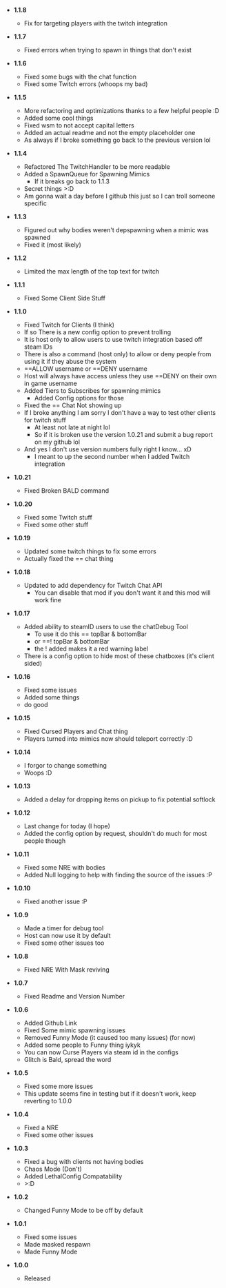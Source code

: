 -   **1.1.8**
    - Fix for targeting players with the twitch integration
    
-   **1.1.7**
    - Fixed errors when trying to spawn in things that don't exist
    
-   **1.1.6**
    - Fixed some bugs with the chat function
    - Fixed some Twitch errors (whoops my bad)
    
-   **1.1.5**
    - More refactoring and optimizations thanks to a few helpful people :D
    - Added some cool things
    - Fixed wsm to not accept capital letters
    - Added an actual readme and not the empty placeholder one
    - As always if I broke something go back to the previous version lol
    
-   **1.1.4**
    - Refactored The TwitchHandler to be more readable 
    - Added a SpawnQueue for Spawning Mimics
      - If it breaks go back to 1.1.3 
    - Secret things >:D
    - Am gonna wait a day before I github this just so I can troll someone specific

-   **1.1.3**
    - Figured out why bodies weren't depspawning when a mimic was spawned
    - Fixed it (most likely)
    
-   **1.1.2**
    - Limited the max length of the top text for twitch
    
-   **1.1.1**
    - Fixed Some Client Side Stuff

-   **1.1.0**
    - Fixed Twitch for Clients (I think)
    - If so There is a new config option to prevent trolling
    - It is host only to allow users to use twitch integration based off steam IDs
    - There is also a command (host only) to allow or deny people from using it if they abuse the system
    - ==ALLOW username or ==DENY username
    - Host will always have access unless they use ==DENY on their own in game username
    - Added Tiers to Subscribes for spawning mimics
      - Added Config options for those
    - Fixed the == Chat Not showing up
    - If I broke anything I am sorry I don't have a way to test other clients for twitch stuff
      - At least not late at night lol
      - So if it is broken use the version 1.0.21 and submit a bug report on my github lol
    - And yes I don't use version numbers fully right I know... xD
      - I meant to up the second number when I added Twitch integration

-   **1.0.21**
    - Fixed Broken BALD command
    
-   **1.0.20**
    - Fixed some Twitch stuff
    - Fixed some other stuff
    
-   **1.0.19**
    - Updated some twitch things to fix some errors
    - Actually fixed the == chat thing

-   **1.0.18**
    - Updated to add dependency for Twitch Chat API
      - You can disable that mod if you don't want it and this mod will work fine

-   **1.0.17**
    - Added ability to steamID users to use the chatDebug Tool
      - To use it do this == topBar & bottomBar
      - or ==! topBar & bottomBar
      - the ! added makes it a red warning label
    - There is a config option to hide most of these chatboxes (it's client sided)

-   **1.0.16**
    - Fixed some issues
    - Added some things
    - do good

-   **1.0.15**
    - Fixed Cursed Players and Chat thing 
    - Players turned into mimics now should teleport correctly :D
    
-   **1.0.14**
    - I forgor to change something
    - Woops :D
    
-   **1.0.13**
    - Added a delay for dropping items on pickup to fix potential softlock

-   **1.0.12**
    - Last change for today (I hope)
    - Added the config option by request, shouldn't do much for most people though

-   **1.0.11**
    - Fixed some NRE with bodies
    - Added Null logging to help with finding the source of the issues :P

-   **1.0.10**
    - Fixed another issue :P

-   **1.0.9**
    - Made a timer for debug tool
    - Host can now use it by default
    - Fixed some other issues too
    
-   **1.0.8**
    - Fixed NRE With Mask reviving

-   **1.0.7**
    - Fixed Readme and Version Number
   
-   **1.0.6**
    - Added Github Link
    - Fixed Some mimic spawning issues
    - Removed Funny Mode (it caused too many issues) (for now)
    - Added some people to Funny thing iykyk
    - You can now Curse Players via steam id in the configs
    - Glitch is Bald, spread the word
     
-	**1.0.5**
    - Fixed some more issues
    - This update seems fine in testing but if it doesn't work, keep reverting to 1.0.0
    
-	**1.0.4**
    - Fixed a NRE
    - Fixed some other issues

-	**1.0.3**
    - Fixed a bug with clients not having bodies
    - Chaos Mode (Don't)
    - Added LethalConfig Compatability 
    - \>:D
 
-	**1.0.2**
    - Changed Funny Mode to be off by default

-	**1.0.1**
    - Fixed some issues
    - Made masked respawn
    - Made Funny Mode

-	**1.0.0**
    - Released


